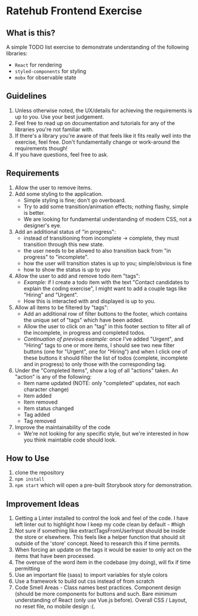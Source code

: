 # Ratehub Frontend Exercise

## What is this?

A simple TODO list exercise to demonstrate understanding of the following libraries:
- `React` for rendering
- `styled-components` for styling
- `mobx` for observable state

## Guidelines
1. Unless otherwise noted, the UX/details for achieving the requirements is up to you. Use your best judgement.
1. Feel free to read up on documentation and tutorials for any of the libraries you're not familiar with.
1. If there's a library you're aware of that feels like it fits really well into the exercise, feel free. Don't fundamentally change or work-around the requirements though!
1. If you have questions, feel free to ask.

## Requirements
1. Allow the user to remove items.
1. Add some styling to the application.
    - Simple styling is fine; don't go overboard.
    - Try to add some transition/animation effects; nothing flashy, simple is better.
    - We are looking for fundamental understanding of modern CSS, not a designer's eye.
1. Add an additional status of "in progress":
    - instead of transitioning from incomplete -> complete, they must transition through this new state.
    - the user needs to be allowed to also transition back from "in progress" to "incomplete".
    - how the user will transition states is up to you; simple/obvious is fine
    - how to show the status is up to you
1. Allow the user to add and remove todo item "tags":
    - *Example:* if I create a todo item with the text "Contact candidates to explain the coding exercise", I might want to add a couple tags like "Hiring" and "Urgent".
    - How this is interacted with and displayed is up to you.
1. Allow all items to be filtered by "tags":
    - Add an additional row of filter buttons to the footer, which contains the unique set of "tags" which have been added.
    - Allow the user to click on an "tag" in this footer section to filter all of the incomplete, in progress and completed todos.
    - *Continuation of previous example:* once I've added "Urgent", and "Hiring" tags to one or more items, I should see two new filter buttons (one for "Urgent", one for "Hiring") and when I click one of these buttons it should filter the list of todos (complete, incomplete and in progress) to only those with the corresponding tag.
1. Under the "Completed Items", show a log of all "actions" taken. An "action" is any of the following:
    - Item name updated (NOTE: only "completed" updates, not each character change)
    - Item added
    - Item removed
    - Item status changed
    - Tag added
    - Tag removed
1. Improve the maintainability of the code
    - We're not looking for any specific style, but we're interested in how you think maintable code should look.

## How to Use
1. clone the repository
1. `npm install`
1. `npm start` which will open a pre-built Storybook story for demonstration.

## Improvement Ideas
1. Getting a Linter installed to control the look and feel of the code.  I have left linter out to highlight how I keep my code clean by default - #high
1. Not sure if something like extractTagsFromUserInput should be inside the store or elsewhere.  This feels like a helper function that should sit outside of the 'store' concept. Need to research this if time permits.
1. When forcing an update on the tags it would be easier to only act on the items that have been processed.
1. The overuse of the word item in the codebase (my doing), will fix if time permitting
1. Use an important file (sass) to import variables for style colors
1. Use a framework to build out css instead of from scratch
1. Code Smell Areas - Class names best practices. Component design (should be more components for buttons and such.  Bare minimum understanding of React (only use Vue.js before).  Overall CSS / Layout, no reset file, no mobile design :(.
